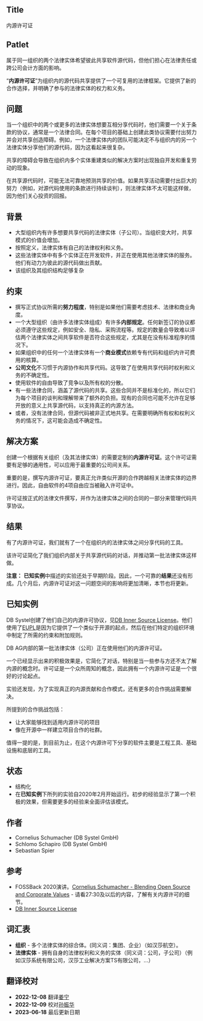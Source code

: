 ## Title

内源许可证

## Patlet

属于同一组织的两个法律实体希望彼此共享软件源代码，但他们担心在法律责任或跨公司会计方面的影响。

“**内源许可证**”为组织内的源代码共享提供了一个可复用的法律框架。它提供了新的合作选择，并明确了参与的法律实体的权力和义务。

## 问题

当一个组织中的两个或更多的法律实体想要互相分享代码时，他们需要一个关于条款的协议，通常是一个法律合同。在每个项目的基础上创建此类协议需要付出努力并会对共享创造障碍。例如，一个法律实体内的团队可能决定不与组织内的另一个法律实体分享他们的源代码，因为这看起来很复杂。

共享的障碍会导致在组织内多个实体重建类似的解决方案时出现独自开发和重复劳动的现象。

在共享源代码时，可能无法可靠地预测共享的价值。如果共享活动需要付出巨大的努力（例如，对源代码使用的条款进行持续谈判），则法律实体不太可能这样做，因为他们关心投资的回报。

## 背景

- 大型组织内有许多想要共享代码的法律实体（子公司）。当组织变大时，共享模式的价值会增加。
- 按照定义，法律实体有自己的法律权利和义务。
- 这些法律实体中有多个实体正在开发软件，并正在使用其他法律实体的服务。他们有动力为彼此的源代码做出贡献。
- 该组织及其组织结构足够复杂
  
## 约束

- 撰写正式协议所需的**努力程度**，特别是如果他们需要考虑技术、法律和商业角度。
- 一个大型组织（由许多法律实体组成）有许多**内部规定**。任何新签订的协议都必须遵守这些规定，例如安全、隐私、采购流程等。规定的数量会导致难以评估两个法律实体之间共享软件是否符合这些规定，尤其是在没有标准程序的情况下。
- 如果组织中的任何一个法律实体有一个**商业模式**依赖专有代码和组织内许可费用的核算。
- **公司文化**不习惯于内源协作和共享代码。这导致了在使用共享代码时权利和义务的不确定性。
- 使用软件的自由导致了竞争以及所有权的分散。
- 有一些法律合同，涵盖了源代码的共享。这些合同并不是标准化的，所以它们为每个项目的谈判和理解带来了额外的负担。现有的合同也可能不允许在足够开放的意义上共享源代码，以支持真正的内源方法。
- 或者，没有法律合同，但源代码被非正式地共享。在需要明确所有权和权利义务的情况下，这可能会造成不确定性。
  
## 解决方案

创建一个根据有关组织（及其法律实体）的需要定制的**内源许可证**。这个许可证需要有足够的通用性，可以应用于最重要的公司间关系。

重要的是，撰写内源许可证，要真正允许类似开源的合作跨越相关法律实体的边界进行。因此，自由软件的4项自由应当被融入许可证中。

许可证按正式的法律文件撰写，并作为法律实体之间的合同的一部分来管理代码共享协议。

## 结果

有了内源许可证，我们就有了一个在组织内的法律实体之间分享代码的工具。

该许可证简化了我们组织内部关于共享源代码的对话，并推动第一批法律实体这样做。

**注意：** **已知实例**中描述的实验还处于早期阶段。因此，一个可靠的**结果**还没有形成。几个月后，内源许可证对这一问题空间的影响将更加清晰，本节也将更新。

## 已知实例

DB Systel创建了他们自己的内源许可协议，见[DB Inner Source License][db-inner-source-license]。他们使用了[EUPL][eupl]是因为它提供了一个类似于开源的起点，然后在他们特定的组织环境中制定了所需的约束和附加规则。

DB AG内部的第一批法律实体（公司）正在使用他们的内源许可证。

一个已经显示出来的积极效果是，它简化了对话，特别是当一些参与方还不太了解内源的概念时。许可证是一个众所周知的概念，因此拥有一个内源许可证是一个很好的讨论起点。

实验还发现，为了实现真正的内源贡献和合作模式，还有更多的合作挑战需要解决。

所提到的合作挑战包括：

- 让大家能够找到适用内源许可的项目
- 像在开源中一样建立项目合作的社群。

值得一提的是，到目前为止，在这个内源许可下分享的软件主要是工程工具、基础设施和底层的工具。

## 状态

* 结构化
* 在**已知实例**下所列的实验自2020年2月开始运行。初步的经验显示了第一个积极的效果，但需要更多的经验来全面评估该模式。

## 作者

- Cornelius Schumacher (DB Systel GmbH)
- Schlomo Schapiro (DB Systel GmbH)
- Sebastian Spier

## 参考

- FOSSBack 2020演讲。[Cornelius Schumacher - Blending Open Source and Corporate Values](https://youtu.be/hikC6U8X_Ec) - 请看27:30及以后的内容，了解有关内源许可的细节。
- [DB Inner Source License][db-inner-source-license]

## 词汇表

- **组织** - 多个法律实体的综合体。(同义词：集团、企业）（如汉莎航空）。
- **法律实体** - 拥有自身的法律权利和义务的实体（同义词：公司，子公司）（例如汉莎系统有限公司，汉莎工业解决方案TS有限公司，...）

[db-inner-source-license]: https://github.com/dbsystel/open-source-policies/blob/master/DB-Inner-Source-License.md
[eupl]: https://joinup.ec.europa.eu/collection/eupl/eupl-text-eupl-12

## 翻译校对

- **2022-12-08** 翻译[姜宁](https://github.com/willemjiang)
- **2022-12-09** 校对[孙振华](https://github.com/sunzhh02)
- **2023-06-18** 最后更新日期

